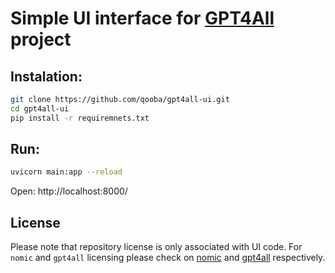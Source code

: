 # Simple UI interface for [GPT4All](https://github.com/nomic-ai/gpt4all) project

## Instalation:
``` bash
git clone https://github.com/qooba/gpt4all-ui.git
cd gpt4all-ui
pip install -r requiremnets.txt
```

## Run:
```bash
uvicorn main:app --reload
```

Open: http://localhost:8000/

## License

Please note that repository license is only associated with UI code. 
For `nomic` and `gpt4all` licensing please check on [nomic](https://github.com/nomic-ai/nomic) and
[gpt4all](https://github.com/nomic-ai/gpt4all) respectively.
